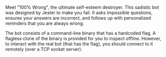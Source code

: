 Meet "100% Wrong", the ultimate self-esteem destroyer. This sadistic bot was designed by Jester to make you fail. 
It asks impossible questions, ensures your answers are incorrect, and follows up with personalized reminders that 
you are always wrong.

The bot consists of a command-line binary that has a hardcoded flag. A flagless clone of the binary is provided for you 
to inspect offline. However, to interact with the real bot (that has the flag), you should connect to it remotely 
(over a TCP socket server).